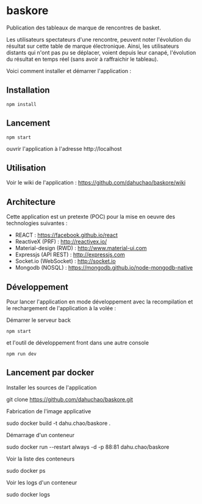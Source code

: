 # baskore
Publication des tableaux de marque de rencontres de basket.

Les utilisateurs spectateurs d'une rencontre, peuvent noter l'évolution du résultat sur cette table de marque
électronique. Ainsi, les utilisateurs distants qui n'ont pas pu se déplacer, voient depuis leur canapé, l'évolution
du résultat en temps réel (sans avoir à raffraichir le tableau).

Voici comment installer et démarrer l'application :

## Installation

```
npm install
```

## Lancement

```
npm start
```
ouvrir l'application à l'adresse http://localhost

## Utilisation

Voir le wiki de l'application : https://github.com/dahuchao/baskore/wiki

## Architecture

Cette application est un pretexte (POC) pour la mise en oeuvre des technologies suivantes : 
* REACT : https://facebook.github.io/react
* ReactiveX (PRF) : http://reactivex.io/
* Material-design (RWD) : http://www.material-ui.com
* Expressjs (API REST) : http://expressjs.com
* Socket.io (WebSocket) : http://socket.io
* Mongodb (NOSQL) : https://mongodb.github.io/node-mongodb-native

## Développement

Pour lancer l'application en mode développement avec la recompilation et le rechargement de l'application à la volée :

Démarrer le serveur back
```
npm start
```

et l'outil de développement front dans une autre console
```
npm run dev
```

## Lancement par docker

Installer les sources de l'application

git clone https://github.com/dahuchao/baskore.git

Fabrication de l'image applicative

sudo docker build -t dahu.chao/baskore .

Démarrage d'un conteneur

sudo docker run --restart always -d -p 88:81 dahu.chao/baskore

Voir la liste des conteneurs

sudo docker ps

Voir les logs d'un conteneur

sudo docker logs <PID>